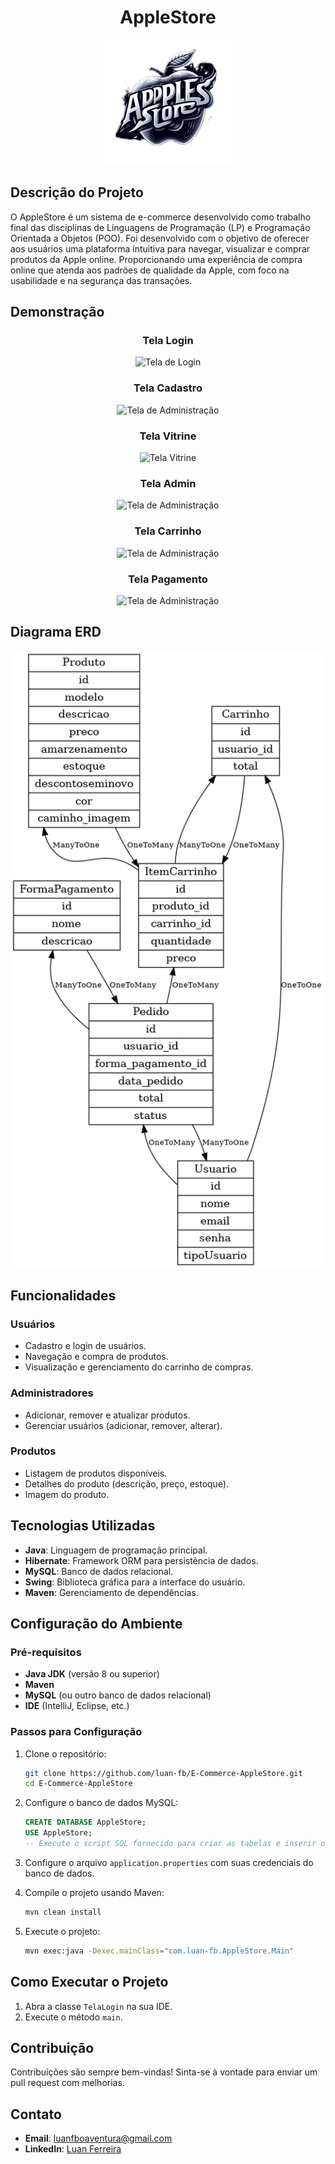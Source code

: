 <h1 align="center">AppleStore</h1>

<p align="center">
  <img src="https://github.com/luan-fb/E-Commerce-AppleStore/blob/main/src/main/resources/img/LogoAppleStore.png" alt="AppleStore Logo" width="200">
</p>

## Descrição do Projeto
O AppleStore é um sistema de e-commerce desenvolvido como trabalho final das disciplinas de Linguagens de Programação (LP) e Programação Orientada a Objetos (POO). Foi desenvolvido com o objetivo de oferecer aos usuários uma plataforma intuitiva para navegar, visualizar e comprar produtos da Apple online.
Proporcionando uma experiência de compra online que atenda aos padrões de qualidade da Apple, com foco na usabilidade e na segurança das transações.


## Demonstração
<h3 align="center">Tela Login</h3>
<p align="center">
  <img src="link-para-gif-login.gif" alt="Tela de Login">
</p>

<h3 align="center">Tela Cadastro</h3>
<p align="center">
  <img src="link-para-gif-admin.gif" alt="Tela de Administração">
</p>

<h3 align="center">Tela Vitrine</h3>
<p align="center">
  <img src="link-para-gif-vitrine.gif" alt="Tela Vitrine">
</p>

<h3 align="center">Tela Admin</h3>
<p align="center">
  <img src="link-para-gif-admin.gif" alt="Tela de Administração">
</p>

<h3 align="center">Tela Carrinho</h3>
<p align="center">
  <img src="link-para-gif-admin.gif" alt="Tela de Administração">
</p>

<h3 align="center">Tela Pagamento</h3>
<p align="center">
  <img src="link-para-gif-admin.gif" alt="Tela de Administração">
</p>

## Diagrama ERD
<p align="center">
  <img src="https://github.com/luan-fb/E-Commerce-AppleStore/blob/main/src/main/resources/img/AppleStore_Diagrama.png" alt="Diagrama ERD">
</p>

## Funcionalidades

### Usuários
- Cadastro e login de usuários.
- Navegação e compra de produtos.
- Visualização e gerenciamento do carrinho de compras.

### Administradores
- Adicionar, remover e atualizar produtos.
- Gerenciar usuários (adicionar, remover, alterar).

### Produtos
- Listagem de produtos disponíveis.
- Detalhes do produto (descrição, preço, estoque).
- Imagem do produto.

## Tecnologias Utilizadas
- **Java**: Linguagem de programação principal.
- **Hibernate**: Framework ORM para persistência de dados.
- **MySQL**: Banco de dados relacional.
- **Swing**: Biblioteca gráfica para a interface do usuário.
- **Maven**: Gerenciamento de dependências.

## Configuração do Ambiente

### Pré-requisitos
- **Java JDK** (versão 8 ou superior)
- **Maven**
- **MySQL** (ou outro banco de dados relacional)
- **IDE** (IntelliJ, Eclipse, etc.)

### Passos para Configuração
1. Clone o repositório:
    ```bash
    git clone https://github.com/luan-fb/E-Commerce-AppleStore.git
    cd E-Commerce-AppleStore
    ```

2. Configure o banco de dados MySQL:
    ```sql
    CREATE DATABASE AppleStore;
    USE AppleStore;
    -- Execute o script SQL fornecido para criar as tabelas e inserir os dados
    ```

3. Configure o arquivo `application.properties` com suas credenciais do banco de dados.

4. Compile o projeto usando Maven:
    ```bash
    mvn clean install
    ```

5. Execute o projeto:
    ```bash
    mvn exec:java -Dexec.mainClass="com.luan-fb.AppleStore.Main"
    ```

## Como Executar o Projeto
1. Abra a classe `TelaLogin` na sua IDE.
2. Execute o método `main`.

## Contribuição
Contribuições são sempre bem-vindas! Sinta-se à vontade para enviar um pull request com melhorias.


## Contato
- **Email**: luanfboaventura@gmail.com
- **LinkedIn**: [Luan Ferreira](linkedin.com/in/luan-ferreira-671b03259)